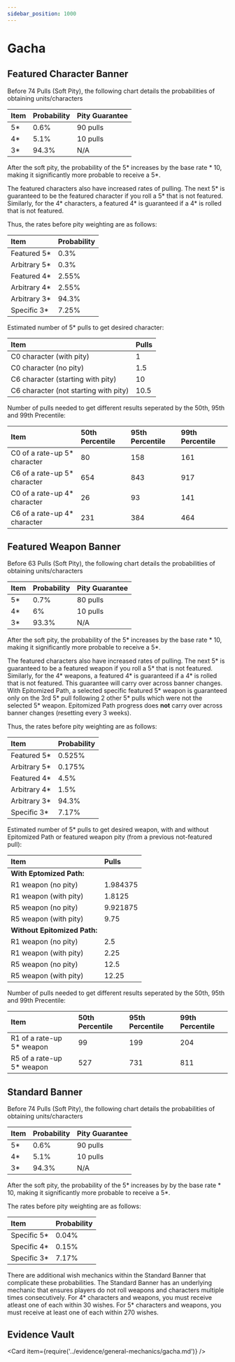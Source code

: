 ```yaml
---
sidebar_position: 1000
---
```


# Gacha

## Featured Character Banner

Before 74 Pulls \(Soft Pity\), the following chart details the probabilities of obtaining units/characters

| Item | Probability | Pity Guarantee |
| :--- | :--- | :--- |
| 5\* | 0.6% | 90 pulls |
| 4\* | 5.1% | 10 pulls |
| 3\* | 94.3% | N/A |

After the soft pity, the probability of the 5\* increases by the base rate \* 10, making it significantly more probable to receive a 5\*.

The featured characters also have increased rates of pulling. The next 5\* is guaranteed to be the featured character if you roll a 5\* that is not featured. Similarly, for the 4\* characters, a featured 4\* is guaranteed if a 4\* is rolled that is not featured.

Thus, the rates before pity weighting are as follows:

| Item | Probability |
| :--- | :--- |
| Featured 5\* | 0.3% |
| Arbitrary 5\* | 0.3% |
| Featured 4\* | 2.55% |
| Arbitrary 4\* | 2.55% |
| Arbitrary 3\* | 94.3% |
| Specific 3\* | 7.25% |

Estimated number of 5\* pulls to get desired character:

| Item | Pulls |
| :--- | :--- |
| C0 character \(with pity\) | 1 |
| C0 character \(no pity\) | 1.5 |
| C6 character \(starting with pity\) | 10 |
| C6 character \(not starting with pity\) | 10.5 |

Number of pulls needed to get different results seperated by the 50th, 95th and 99th Precentile:  

| Item | 50th Percentile | 95th Percentile | 99th Percentile |
| :--- | :--- | :--- | :--- |
| C0 of a rate-up 5\* character | 80  | 158 | 161 |
| C6 of a rate-up 5\* character | 654 | 843 | 917 |
| C0 of a rate-up 4\* character | 26  | 93  | 141 |
| C6 of a rate-up 4\* character | 231 | 384 | 464 |

## Featured Weapon Banner

Before 63 Pulls \(Soft Pity\), the following chart details the probabilities of obtaining units/characters

| Item | Probability | Pity Guarantee |
| :--- | :--- | :--- |
| 5\* | 0.7% | 80 pulls |
| 4\* | 6% | 10 pulls |
| 3\* | 93.3% | N/A |

After the soft pity, the probability of the 5\* increases  by the base rate \* 10, making it significantly more probable to receive a 5\*.

The featured characters also have increased rates of pulling. The next 5\* is guaranteed to be a featured weapon if you roll a 5\* that is not featured. Similarly, for the 4\* weapons, a featured 4\* is guaranteed if a 4\* is rolled that is not featured. This guarantee will carry over across banner changes. With Epitomized Path, a selected specific featured 5\* weapon is guaranteed only on the 3rd 5\* pull following 2 other 5\* pulls which were not the selected 5\* weapon. Epitomized Path progress does **not** carry over across banner changes (resetting every 3 weeks).

Thus, the rates before pity weighting are as follows:

| Item | Probability |
| :--- | :--- |
| Featured 5\* | 0.525% |
| Arbitrary 5\* | 0.175% |
| Featured 4\* | 4.5% |
| Arbitrary 4\* | 1.5% |
| Arbitrary 3\* | 94.3% |
| Specific 3\* | 7.17% |

Estimated number of 5\* pulls to get desired weapon, with and without Epitomized Path or featured weapon pity (from a previous not-featured pull):

| Item | Pulls |
| :--- | :--- |
| **With Eptomized Path:** | |
| R1 weapon \(no pity\) | 1.984375 |
| R1 weapon \(with pity\) | 1.8125 |
| R5 weapon \(no pity\) | 9.921875 |
| R5 weapon \(with pity\) | 9.75 |
| **Without Epitomized Path:** | |
| R1 weapon \(no pity\) | 2.5 |
| R1 weapon \(with pity\) | 2.25 |
| R5 weapon \(no pity\) | 12.5 |
| R5 weapon \(with pity\) | 12.25 |

Number of pulls needed to get different results seperated by the 50th, 95th and 99th Precentile:  

| Item | 50th Percentile | 95th Percentile | 99th Percentile |
| :--- | :--- | :--- | :--- |
| R1 of a rate-up 5\* weapon    | 99  | 199 | 204 |
| R5 of a rate-up 5\* weapon    | 527 | 731 | 811 |

## Standard Banner

Before 74 Pulls \(Soft Pity\), the following chart details the probabilities of obtaining units/characters

| Item | Probability | Pity Guarantee |
| :--- | :--- | :--- |
| 5\* | 0.6% | 90 pulls |
| 4\* | 5.1% | 10 pulls |
| 3\* | 94.3% | N/A |

After the soft pity, the probability of the 5\* increases by  by the base rate \* 10, making it significantly more probable to receive a 5\*.

The rates before pity weighting are as follows:

| Item | Probability |
| :--- | :--- |
| Specific 5\* | 0.04% |
| Specific 4\* | 0.15% |
| Specific 3\* | 7.17% |

There are additional wish mechanics within the Standard Banner that complicate these probabilities. The Standard Banner has an underlying mechanic that ensures players do not roll weapons and characters multiple times consecutively. For 4\* characters and weapons, you must receive atleast one of each within 30 wishes. For 5\* characters and weapons, you must receive at least one of each within 270 wishes.

## Evidence Vault

<Card item={require('../evidence/general-mechanics/gacha.md')} />

